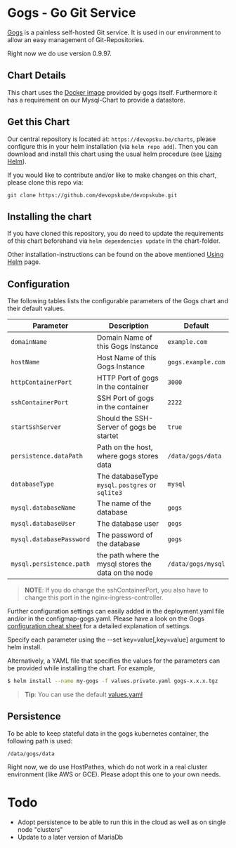 # Gogs - Go Git Service

[Gogs](https://gogs.io/) is a painless self-hosted Git service. It is used in our environment to allow an easy management of Git-Repositories.

Right now we do use version 0.9.97.

## Chart Details

This chart uses the [Docker image](https://hub.docker.com/r/gogs/gogs/) provided by gogs itself. Furthermore it has a requirement on our Mysql-Chart to provide a datastore.

## Get this Chart

Our central repository is located at: `https://devopsku.be/charts`, please configure this in your helm installation (via `helm repo add`). Then you can download and install this chart using the usual helm procedure (see [Using Helm](https://github.com/kubernetes/helm/blob/master/docs/using_helm.md)).

If you would like to contribute and/or like to make changes on this chart, please clone this repo via:

`git clone https://github.com/devopskube/devopskube.git`

## Installing the chart

If you have cloned this repository, you do need to update the requirements of this chart beforehand via `helm dependencies update` in the chart-folder.

Other installation-instructions can be found on the above mentioned [Using Helm](https://github.com/kubernetes/helm/blob/master/docs/using_helm.md) page.

## Configuration

The following tables lists the configurable parameters of the Gogs chart and their default values.

|Parameter|Description|Default|
|---------|-----------|-------|
| `domainName`|Domain Name of this Gogs Instance|`example.com`|
| `hostName`|Host Name of this Gogs Instance|`gogs.example.com`|
| `httpContainerPort`|HTTP Port of gogs in the container|`3000`|
| `sshContainerPort`|SSH Port of gogs in the container|`2222`|
| `startSshServer`|Should the SSH-Server of gogs be startet|`true`|
| `persistence.dataPath`|Path on the host, where gogs stores data|`/data/gogs/data`|
| `databaseType`|The databaseType `mysql`. `postgres` or `sqlite3`|`mysql`|
| `mysql.databaseName`|The name of the database|`gogs`|
| `mysql.databaseUser`|The database user|`gogs`|
| `mysql.databasePassword`|The password of the database|`gogs`|
| `mysql.persistence.path`|the path where the mysql stores the data on the  node|`/data/gogs/mysql`|

> **NOTE**: If you do change the sshContainerPort, you also have to change this port in the nginx-ingress-controller.

Further configuration settings can easily added in the deployment.yaml file and/or in the configmap-gogs.yaml. Please have a look on the Gogs [configuration cheat sheet](https://gogs.io/docs/advanced/configuration_cheat_sheet.html) for a detailed explanation of settings.

Specify each parameter using the --set key=value[,key=value] argument to helm install.

Alternatively, a YAML file that specifies the values for the parameters can be provided while installing the chart. For example,

```bash
$ helm install --name my-gogs -f values.private.yaml gogs-x.x.x.tgz
```

> **Tip**: You can use the default [values.yaml](values.yaml)

## Persistence

To be able to keep stateful data in the gogs kubernetes container, the following path is used:

```
/data/gogs/data
```

Right now, we do use HostPathes, which do not work in a real cluster environment (like AWS or GCE). Please adopt this one to your own needs.

# Todo

* Adopt persistence to be able to run this in the cloud as well as on single node "clusters"
* Update to a later version of MariaDb
